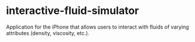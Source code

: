 # interactive-fluid-simulator
Application for the iPhone that allows users to interact with fluids of varying attributes (density, viscosity, etc.).
